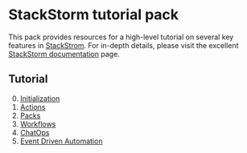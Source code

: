 # StackStorm tutorial pack

This pack provides resources for a high-level tutorial on several key features
in [StackStrom](https://stackstorm.com/). For in-depth details, please visit
the excellent [StackStorm documentation](https://docs.stackstorm.com/) page.

## Tutorial

0. [Initialization](doc/00_init.md)
1. [Actions](doc/01_actions.md)
2. [Packs](doc/02_packs.md)
3. [Workflows](doc/03_workflows.md)
4. [ChatOps](doc/04_chatops.md)
5. [Event Driven Automation](doc/05_event_dirven.md)
